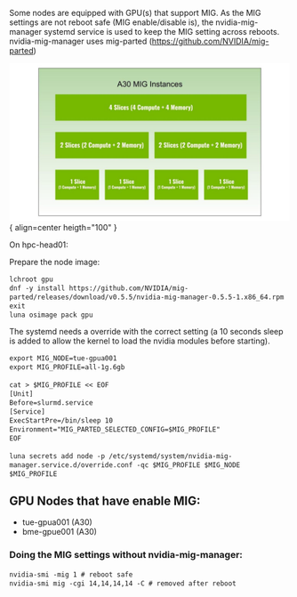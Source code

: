 Some nodes are equipped with GPU(s) that support MIG.  As the MIG settings are not reboot safe (MIG enable/disable is), the nvidia-mig-manager systemd service is used to keep the MIG setting across reboots. nvidia-mig-manager uses mig-parted (https://github.com/NVIDIA/mig-parted)

![A30 MIG](mig-for-distributed-workloads.jpg){ align=center heigth="100" }

On hpc-head01:

Prepare the node image:

```shell
lchroot gpu
dnf -y install https://github.com/NVIDIA/mig-parted/releases/download/v0.5.5/nvidia-mig-manager-0.5.5-1.x86_64.rpm
exit
luna osimage pack gpu
```

The systemd needs a override with the correct setting (a 10 seconds sleep is added to allow the kernel to load the nvidia modules before starting).

``` shell
export MIG_NODE=tue-gpua001
export MIG_PROFILE=all-1g.6gb

cat > $MIG_PROFILE << EOF
[Unit]
Before=slurmd.service
[Service]
ExecStartPre=/bin/sleep 10
Environment="MIG_PARTED_SELECTED_CONFIG=$MIG_PROFILE"
EOF

luna secrets add node -p /etc/systemd/system/nvidia-mig-manager.service.d/override.conf -qc $MIG_PROFILE $MIG_NODE $MIG_PROFILE
```

## GPU Nodes that have enable MIG:

- tue-gpua001 (A30)
- bme-gpue001 (A30)


### Doing the MIG settings without nvidia-mig-manager:
```shell
nvidia-smi -mig 1 # reboot safe
nvidia-smi mig -cgi 14,14,14,14 -C # removed after reboot
```

